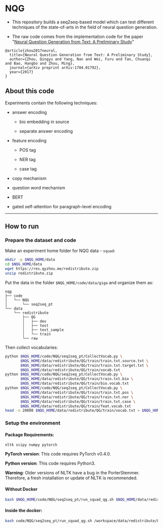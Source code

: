 # NQG

* This repository builds a seq2seq-based model which can test different techniques of the state-of-arts in the field of neural question generation.

* The raw code comes from the implementation code for the paper "[Neural Question Generation from Text: A Preliminary Study](https://arxiv.org/abs/1704.01792)"

```
@article{zhou2017neural,
  title={Neural Question Generation from Text: A Preliminary Study},
  author={Zhou, Qingyu and Yang, Nan and Wei, Furu and Tan, Chuanqi and Bao, Hangbo and Zhou, Ming},
  journal={arXiv preprint arXiv:1704.01792},
  year={2017}
}
```

## About this code

Experiments contain the following techniques:

* answer encoding

    - bio embedding in source

    - separate answer encoding
   
* feature encoding

    - POS tag

    - NER tag

    - case tag

* copy mechanism

* question word mechanism

* BERT

* gated self-attention for paragraph-level encoding

---

## How to run

### Prepare the dataset and code

Make an experiment home folder for NQG data - ```squad```:
```bash
mkdir -p $NQG_HOME/data
cd $NQG_HOME/data
wget https://res.qyzhou.me/redistribute.zip
unzip redistribute.zip
```
Put the data in the folder `$NQG_HOME/code/data/giga` and organize them as:
```
nqg
├── code
│   └── NQG
│       └── seq2seq_pt
└── data
    └── redistribute
        ├── QG
        │   ├── dev
        │   ├── test
        │   ├── test_sample
        │   └── train
        └── raw
```
Then collect vocabularies:
```bash
python $NQG_HOME/code/NQG/seq2seq_pt/CollectVocab.py \
       $NQG_HOME/data/redistribute/QG/train/train.txt.source.txt \
       $NQG_HOME/data/redistribute/QG/train/train.txt.target.txt \
       $NQG_HOME/data/redistribute/QG/train/vocab.txt
python $NQG_HOME/code/NQG/seq2seq_pt/CollectVocab.py \
       $NQG_HOME/data/redistribute/QG/train/train.txt.bio \
       $NQG_HOME/data/redistribute/QG/train/bio.vocab.txt
python $NQG_HOME/code/NQG/seq2seq_pt/CollectVocab.py \
       $NQG_HOME/data/redistribute/QG/train/train.txt.pos \
       $NQG_HOME/data/redistribute/QG/train/train.txt.ner \
       $NQG_HOME/data/redistribute/QG/train/train.txt.case \
       $NQG_HOME/data/redistribute/QG/train/feat.vocab.txt
head -n 20000 $NQG_HOME/data/redistribute/QG/train/vocab.txt > $NQG_HOME/data/redistribute/QG/train/vocab.txt.20k
```

### Setup the environment
#### Package Requirements:
```
nltk scipy numpy pytorch
```
**PyTorch version**: This code requires PyTorch v0.4.0.

**Python version**: This code requires Python3.

**Warning**: Older versions of NLTK have a bug in the PorterStemmer. Therefore, a fresh installation or update of NLTK is recommended.

#### Without Docker
```bash
bash $NQG_HOME/code/NQG/seq2seq_pt/run_squad_qg.sh $NQG_HOME/data/redistribute/QG $NQG_HOME/code/NQG/seq2seq_pt
```
#### Inside the docker:
```bash
bash code/NQG/seq2seq_pt/run_squad_qg.sh /workspace/data/redistribute/QG /workspace/code/NQG/seq2seq_pt
```
